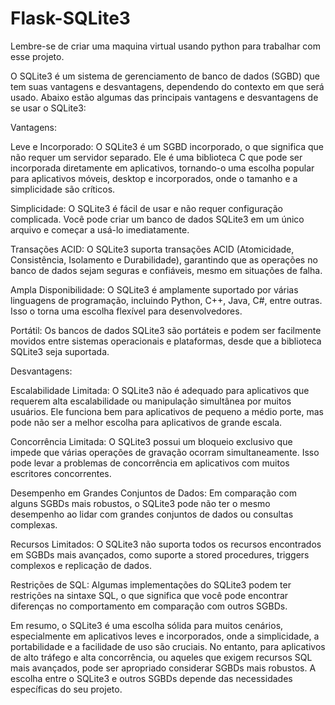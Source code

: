 # Flask-SQLite3

Lembre-se de criar uma maquina virtual usando python para trabalhar com esse projeto.

O SQLite3 é um sistema de gerenciamento de banco de dados (SGBD) que tem suas vantagens e desvantagens, dependendo do contexto em que será usado. Abaixo estão algumas das principais vantagens e desvantagens de se usar o SQLite3:

Vantagens:

Leve e Incorporado: O SQLite3 é um SGBD incorporado, o que significa que não requer um servidor separado. Ele é uma biblioteca C que pode ser incorporada diretamente em aplicativos, tornando-o uma escolha popular para aplicativos móveis, desktop e incorporados, onde o tamanho e a simplicidade são críticos.

Simplicidade: O SQLite3 é fácil de usar e não requer configuração complicada. Você pode criar um banco de dados SQLite3 em um único arquivo e começar a usá-lo imediatamente.

Transações ACID: O SQLite3 suporta transações ACID (Atomicidade, Consistência, Isolamento e Durabilidade), garantindo que as operações no banco de dados sejam seguras e confiáveis, mesmo em situações de falha.

Ampla Disponibilidade: O SQLite3 é amplamente suportado por várias linguagens de programação, incluindo Python, C++, Java, C#, entre outras. Isso o torna uma escolha flexível para desenvolvedores.

Portátil: Os bancos de dados SQLite3 são portáteis e podem ser facilmente movidos entre sistemas operacionais e plataformas, desde que a biblioteca SQLite3 seja suportada.

Desvantagens:

Escalabilidade Limitada: O SQLite3 não é adequado para aplicativos que requerem alta escalabilidade ou manipulação simultânea por muitos usuários. Ele funciona bem para aplicativos de pequeno a médio porte, mas pode não ser a melhor escolha para aplicativos de grande escala.

Concorrência Limitada: O SQLite3 possui um bloqueio exclusivo que impede que várias operações de gravação ocorram simultaneamente. Isso pode levar a problemas de concorrência em aplicativos com muitos escritores concorrentes.

Desempenho em Grandes Conjuntos de Dados: Em comparação com alguns SGBDs mais robustos, o SQLite3 pode não ter o mesmo desempenho ao lidar com grandes conjuntos de dados ou consultas complexas.

Recursos Limitados: O SQLite3 não suporta todos os recursos encontrados em SGBDs mais avançados, como suporte a stored procedures, triggers complexos e replicação de dados.

Restrições de SQL: Algumas implementações do SQLite3 podem ter restrições na sintaxe SQL, o que significa que você pode encontrar diferenças no comportamento em comparação com outros SGBDs.

Em resumo, o SQLite3 é uma escolha sólida para muitos cenários, especialmente em aplicativos leves e incorporados, onde a simplicidade, a portabilidade e a facilidade de uso são cruciais. No entanto, para aplicativos de alto tráfego e alta concorrência, ou aqueles que exigem recursos SQL mais avançados, pode ser apropriado considerar SGBDs mais robustos. A escolha entre o SQLite3 e outros SGBDs depende das necessidades específicas do seu projeto.
